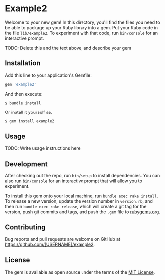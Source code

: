 # Example2

Welcome to your new gem! In this directory, you'll find the files you need to be able to package up your Ruby library into a gem. Put your Ruby code in the file `lib/example2`. To experiment with that code, run `bin/console` for an interactive prompt.

TODO: Delete this and the text above, and describe your gem

## Installation

Add this line to your application's Gemfile:

```ruby
gem 'example2'
```

And then execute:

    $ bundle install

Or install it yourself as:

    $ gem install example2

## Usage

TODO: Write usage instructions here

## Development

After checking out the repo, run `bin/setup` to install dependencies. You can also run `bin/console` for an interactive prompt that will allow you to experiment.

To install this gem onto your local machine, run `bundle exec rake install`. To release a new version, update the version number in `version.rb`, and then run `bundle exec rake release`, which will create a git tag for the version, push git commits and tags, and push the `.gem` file to [rubygems.org](https://rubygems.org).

## Contributing

Bug reports and pull requests are welcome on GitHub at https://github.com/[USERNAME]/example2.


## License

The gem is available as open source under the terms of the [MIT License](https://opensource.org/licenses/MIT).
